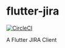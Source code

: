 # flutter-jira

[![CircleCI](https://circleci.com/gh/Soontao/flutter-jira/tree/master.svg?style=shield)](https://circleci.com/gh/Soontao/flutter-jira/tree/master)

A Flutter JIRA Client
